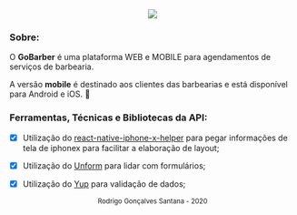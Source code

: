 <div align="center">
  <img src="logo.svg">
</div>




### Sobre:


O **GoBarber** é uma plataforma WEB e MOBILE para agendamentos de serviços de barbearia.


A versão **mobile** é destinado aos clientes das barbearias e está disponível para Android e iOS. :iphone:



### Ferramentas, Técnicas e Bibliotecas da API:



- [x] Utilização do [react-native-iphone-x-helper](https://github.com/ptelad/react-native-iphone-x-helper) para pegar informações de tela de iphonex para facilitar a elaboração de layout;
- [x] Utilização do [Unform](https://unform.dev/) para lidar com formulários;
- [x] Utilização do [Yup](https://github.com/jquense/yup) para validação de dados;



<div align="center">
  <small>Rodrigo Gonçalves Santana - 2020</small>
</div>
